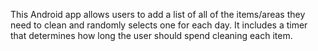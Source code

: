 This Android app allows users to add a list of all of the items/areas they need to clean and randomly selects one for each day. It includes a timer that determines how long the user should spend cleaning each item.